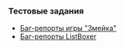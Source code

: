 ### Тестовые задания
- [Баг-репорты игры "Змейка"](https://github.com/Artemhx/test_assignments/tree/main/Snake)
- [Баг-репорты ListBoxer](https://docs.google.com/spreadsheets/d/1Qn0T4wSKM3oykDbLUr8x0Fka_L2F1LZY1UhVMDeU1vg/edit#gid=0)
